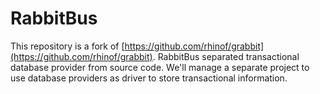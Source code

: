 # RabbitBus

This repository is a fork of [https://github.com/rhinof/grabbit](https://github.com/rhinof/grabbit). RabbitBus separated transactional database provider from source code. We'll manage a separate project to use database providers as driver to store transactional information.
